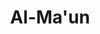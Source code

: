 ---
title: "Al-Ma'un"
arabic: "الماعون"
no: 107
arabic_no: ١٠٧
ayah: 7
slug: al-maun
prev: quraisy
next: al-kausar
---